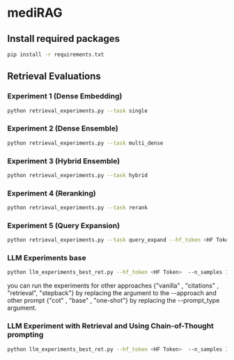 # mediRAG


## Install required packages
```bash
pip install -r requirements.txt
```

## Retrieval Evaluations

### Experiment 1 (Dense Embedding)
```bash
python retrieval_experiments.py --task single
```

### Experiment 2 (Dense Ensemble)
```bash
python retrieval_experiments.py --task multi_dense
```

### Experiment 3 (Hybrid Ensemble)
```bash
python retrieval_experiments.py --task hybrid
```

### Experiment 4 (Reranking)
```bash
python retrieval_experiments.py --task rerank 
```

### Experiment 5 (Query Expansion)
```bash
python retrieval_experiments.py --task query_expand --hf_token <HF Token>
```
### LLM Experiments base
```bash
python llm_experiments_best_ret.py --hf_token <HF Token>  --n_samples 100 --approach vanilla --prompt_type base --save_dir eval
```
you can run the experiments for other approaches {"vanilla" , "citations" , "retrieval", "stepback"} by replacing the argument to the --approach and other prompt {"cot" , "base" , "one-shot"} by replacing the --prompt_type argument.

### LLM Experiment with Retrieval and Using Chain-of-Thought prompting
```bash
python llm_experiments_best_ret.py --hf_token <HF Token>  --n_samples 100 --approach retrieval --prompt_type cot --save_dir eval
```